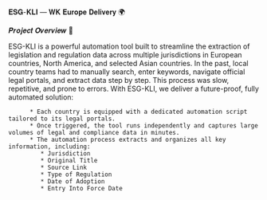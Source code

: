 𝐄𝐒𝐆-𝐊𝐋𝐈 — 𝐖𝐊 𝐄𝐮𝐫𝐨𝐩𝐞 𝐃𝐞𝐥𝐢𝐯𝐞𝐫𝐲 🌍

𝑷𝒓𝒐𝒋𝒆𝒄𝒕 𝑶𝒗𝒆𝒓𝒗𝒊𝒆𝒘 📖

ESG-KLI is a powerful automation tool built to streamline the extraction of legislation and regulation data across multiple jurisdictions in European countries, North America, 
and selected Asian countries. In the past, local country teams had to manually search, enter keywords, navigate official legal portals, and extract data step by step. This 
process was slow, repetitive, and prone to errors. 
With ESG-KLI, we deliver a future-proof, fully automated solution:

          * Each country is equipped with a dedicated automation script tailored to its legal portals.
          * Once triggered, the tool runs independently and captures large volumes of legal and compliance data in minutes.
          * The automation process extracts and organizes all key information, including:
             * Jurisdiction
             * Original Title
             * Source Link
             * Type of Regulation
             * Date of Adoption
             * Entry Into Force Date

